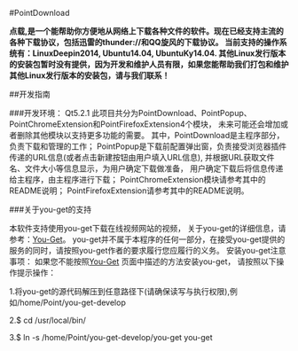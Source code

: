 #PointDownload

**点载,是一个能帮助你方便地从网络上下载各种文件的软件。现在已经支持主流的各种下载协议，包括迅雷的thunder://和QQ旋风的下载协议。
当前支持的操作系统有：LinuxDeepin2014, Ubuntu14.04, UbuntuKy14.04.
其他Linux发行版本的安装包暂时没有提供，因为开发和维护人员有限，如果您能帮助我们打包和维护其他Linux发行版本的安装包，请与我们联系！**


##开发指南

###开发环境：
Qt5.2.1
此项目共分为PointDownload、PointPopup、PointChromeExtension和PointFirefoxExtension4个模块，
未来可能还会增加或者删除其他模块以支持更多功能的需要。
其中，PointDownload是主程序部分，负责下载和管理的工作；
PointPopup是下载前配置弹出窗，负责接受浏览器插件传递的URL信息(或者点击新建按钮由用户填入URL信息),
并根据URL获取文件名、文件大小等信息显示，为用户确定下载做准备，
用户确定下载后将信息传递给主程序，由主程序进行下载；
PointChromeExtension模块请参考其中的README说明；
PointFirefoxExtension请参考其中的README说明。

###关于you-get的支持

本软件支持使用you-get下载在线视频网站的视频，
关于you-get的详细信息，请参考：[You-Get](https://github.com/soimort/you-get)。
you-get并不属于本程序的任何一部分，在接受you-get提供的服务的同时，请按照you-get作者的要求履行您应履行的义务。
安装you-get注意事项：
如果您不能按照[You-Get](https://github.com/soimort/you-get) 页面中描述的方法安装you-get，
请按照以下操作提示操作：

1.将you-get的源代码解压到任意路径下(请确保读写与执行权限),例如/home/Point/you-get-develop

2.$ cd /usr/local/bin/

3.$ ln -s /home/Point/you-get-develop/you-get you-get
